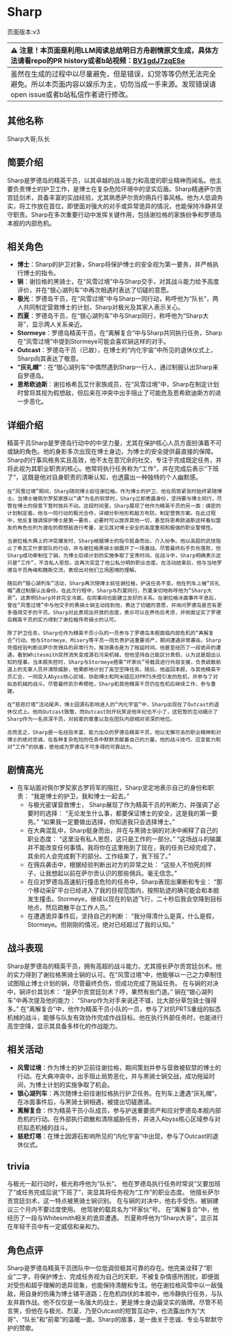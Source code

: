 # Sharp
页面版本:v3
 

| :warning: 注意！本页面是利用LLM阅读总结明日方舟剧情原文生成，具体方法请看repo的PR history或者b站视频：[BV1gdJ7zqESe](https://www.bilibili.com/video/BV1gdJ7zqESe/)         |
|:----------------------------|
| 虽然在生成的过程中以尽量避免，但是错误，幻觉等等仍然无法完全避免。所以本页面内容以娱乐为主，切勿当成一手来源。发现错误请open issue或者b站私信作者进行修改。|



## 其他名称
Sharp大哥;队长
## 简要介绍
Sharp是罗德岛的精英干员，以其卓越的战斗能力和高度的职业精神而闻名。他主要负责博士的护卫工作，是博士在复杂危险环境中的坚实后盾。Sharp精通萨尔贡宫廷剑术，具备丰富的实战经验，尤其熟悉萨尔贡的佣兵行事风格。他为人低调务实，将工作放在首位，即使面对强大的对手或异常诡异的情况，也能保持冷静并坚守职责。Sharp在多次重要行动中发挥关键作用，包括谢拉格的家族纷争和罗德岛本舰的内部危机。
## 相关角色
-   **博士**：Sharp的护卫对象，Sharp将保护博士的安全视为第一要务，并严格执行博士的指令。
-   **锏**：谢拉格的黑骑士，在“风雪过境”中与Sharp交手，对其战斗能力给予高度评价，并在“银心湖列车”中再次相遇时表达了切磋的意愿。
-   **极光**：罗德岛干员，在“风雪过境”中与Sharp一同行动，称呼他为“队长”，两人共同制定营救博士的计划，Sharp对极光及其家人表示关心。
-   **烈夏**：罗德岛干员，在“银心湖列车”中与Sharp同行，称呼他为“Sharp大哥”，显示两人关系亲近。
-   **Stormeye**：罗德岛精英干员，在“离解复合”中与Sharp共同执行任务，Sharp在“风雪过境”中提到Stormeye可能会喜欢锏这样的对手。
-   **Outcast**：罗德岛干员（已故），在博士的“内化宇宙”中所见的退休仪式上，Sharp向其表达了敬意。
-   **“灰礼帽”**：在“银心湖列车”中偶然遇到Sharp一行人，通过制服认出Sharp来自罗德岛。
-   **恩希欧迪斯**：谢拉格希瓦艾什家族成员，在“风雪过境”中，Sharp在制定计划时曾将其视为假想敌，但后来在冲突中出手阻止了可能危及恩希欧迪斯方的进一步恶化。
## 详细介绍
精英干员Sharp是罗德岛行动中的中坚力量，尤其在保护核心人员方面扮演着不可或缺的角色。他的身影多次出现在博士身边，为博士的安全提供最直接的保障。Sharp的行事风格务实且高效，他不太在意冗余的社交，专注于完成既定任务，并将此视为其职业职责的核心。他常将执行任务称为“工作”，并在完成后表示“下班了”，这既是他对自身职责的清晰认知，也透露出一种独特的个人幽默感。

    在“风雪过境”期间，Sharp随同博士前往谢拉格。作为博士的护卫，他在局势紧张时始终紧随博士。当博士被佩尔罗契家族以“请”为名的软禁时，Sharp立即表露身份，坚持要与博士同行，尽管在博士的授意下暂时按兵不动。这段时间里，Sharp展现了他作为精英干员的另一面：缜密的计划制定者。他与一同行动的极光合作，详细分析地形和敌方布防，制定营救方案。在此过程中，他反复强调保护博士是第一要务，必要时可以放弃其他一切，甚至将恩希欧迪斯这样看似盟友的角色也列为潜在的假想敌进行考量，足见其对博士安全的高度重视和极强的职业警惕性。

    当谢拉格大典上的冲突爆发时，Sharp根据博士的指令挺身而出，介入纷争。他以高超的武技阻止了希瓦艾什家部队的行动，并与谢拉格黑骑士锏展开了一场激战。尽管最终右手负伤落败，但Sharp成功牵制住了锏，为博士后续计划的实施争取了宝贵时间。在战斗中，Sharp明确表示这只是“工作”，不含私人恩怨，这再次突显了他公私分明的职业态度。在活动结束后，他与当地罗德岛干员角峰和魏斯交流，表现出对他们立场困境的理解。

    随后的“银心湖列车”活动，Sharp再次随博士前往谢拉格，护送任务不变。他在列车上被“灰礼帽”通过制服认出身份。在此次行程中，Sharp与烈夏同行，烈夏亲切地称呼他为“Sharp大哥”。这表明Sharp并非完全冷面，在同事间也能建立友好的关系。在谢拉格冰面事件平息后，曾在“风雪过境”中与他交手的黑骑士锏主动找到他，表达了切磋的意愿，并询问罗德岛是否有更多值得交手的干员。Sharp对此表现出开放的态度，表示可以在养伤后考虑，并侧面证实了罗德岛精英干员的实力得到了谢拉格传奇骑士的认可。

    除了护卫任务，Sharp也作为精英干员小队的一员参与了罗德岛本舰面临内部危机的“离解复合”行动。他与Stormeye、Misery等干员一同负责护送重要资产，期间遭遇异常袭击。Sharp凭借经验判断出萨尔贡佣兵的异常行为，推测袭击是为了拖延时间。他甚至经历了一段诡异的遭遇，看到Whitesmith突然消失变成源石污染机械，但他坚持自己能区分真假，认为这是超出认知的怪事。当本舰失控时，Sharp与Stormeye搭乘“坏家伙”号载具进行外部支援，负责疏散航道上的无辜人员并清除威胁，他果断地计划了高空空降任务。随后，他返回本舰，与其他精英干员汇合，一同突入Abyss核心区域，协助博士和阿米娅应对PRTS失控引发的危机，并参与了对拟态机械的战斗。尽管最终凯尔希牺牲，Sharp和其他精英干员仍在危机后继续工作，参与重建。

    在“慈悲灯塔”活动尾声，博士因源石影响进入的“内化宇宙”中，Sharp出现在了Outcast的退休仪式上。他向Outcast致敬，而Outcast则开玩笑说他年纪也不小了，这短暂的互动揭示了Sharp作为一名资深干员，对前辈的尊重以及在团队内部相对资深的地位。

    总而言之，Sharp是一名经验丰富、能力出众的罗德岛精英干员，他以无懈可击的职业精神和对博士的绝对忠诚，在各种复杂危险的任务中默默贡献着自己的力量。他的战斗技巧、应变能力和对“工作”的执着，使他成为罗德岛不可多得的可靠战力。
## 剧情高光
*   在车站面对佩尔罗契家古罗将军的阻拦，Sharp坚定地表示自己的身份和职责：
        “我是博士的护卫，我和博士一起去。”
    *   与极光密谋营救博士， Sharp展现了作为精英干员的判断力，并强调了必要时的选择：
        “无论发生什么事，都要保证博士的安全，这是我的第一要务。”
        “如果我一定要做出选择，你知道我只会选择博士。”
    *   在大典混乱中，Sharp挺身而出，并在与黑骑士锏的对决中阐释了自己的职业态度：
        “这里没有私人恩怨，这只是工作的一部分。”
        “这场战斗的输赢并不能改变任何事情。我将你在这里拖到了现在，我的任务已经完成了，其余的人会完成剩下的部分。工作结束了，我下班了。”
    *   在佣兵袭击中，根据经验判断出对方的异常之处：
        “这些人不怕死的样子，让我想起以前在萨尔贡认识的那些佣兵。毫无信念。”
    *   在应对罗德岛高速航行撞击危险的任务中，Sharp表现出果断和专业：
        “那个移动采矿平台已经进入了我的目视范围内，按照轨迹的确可能会和本舰发生撞击。Stormeye，继续以现在的轨迹飞行，二十秒后我会空降到目标地点，然后疏散平台工作人员。”
    *   在遭遇诡异事件后，坚持自己的判断：
        “我分得清什么是真，什么是假，Stormeye。但刚刚的情况，绝对已经超过了我的认知。”
## 战斗表现
Sharp是罗德岛的精英干员，拥有高超的战斗能力，尤其擅长萨尔贡宫廷剑术。他的实力得到了谢拉格黑骑士锏的认可。在“风雪过境”中，他能够以一己之力牵制住试图阻止博士计划的锏，尽管最终负伤，但成功完成了拖延任务。
    在与锏的对决中，锏评价其剑术：
    “是萨尔贡宫廷剑术？哼，果然有些门道。”
    锏在“银心湖列车”中再次提及他的能力：
    “Sharp作为对手来说还不错，比大部分草包骑士强得多。”
    在“离解复合”中，他作为精英干员小队的一员，参与了对抗PRTS重组的拟态机械的战斗，能够与队友有效协作完成作战目标。他在执行外部任务时，也能进行高空空降，显示其具备多样化的作战能力。
## 相关活动
-   **风雪过境**：作为博士的护卫前往谢拉格，期间策划并参与营救被软禁的博士的行动。在大典冲突中，出手阻止局势恶化，并与黑骑士锏交战，成功拖延时间，为博士计划的实施争取了机会。
-   **银心湖列车**：再次随博士前往谢拉格执行护卫任务。在列车上遭遇“灰礼帽”。在冰面事件后，与黑骑士锏相遇，被提出切磋邀请。
-   **离解复合**：作为精英干员小队成员，参与护送重要资产和应对罗德岛本舰内部危机的行动。在外部执行疏散和清除威胁任务，并进入Abyss核心区域参与对抗拟态机械的战斗。
-   **慈悲灯塔**：在博士因源石影响所见的“内化宇宙”中出现，参与了Outcast的退休仪式。
## trivia
与极光一起行动时，极光称呼他为“队长”。
    他在罗德岛执行任务时常说“又要加班了”或任务完成后说“下班了”，突显其将任务视为“工作”的职业态度。
    他擅长萨尔贡宫廷剑术，这一特点被黑骑士锏识别。
    在与锏的对决中，他右手受伤，被锏建议三个月内不要过度使用。
    他驾驶的载具名为“坏家伙”号。
    在“离解复合”中，他经历了一段与Whitesmith相关的诡异遭遇。
    烈夏称呼他为“Sharp大哥”，显示其在年轻干员中有一定威信和亲和力。
## 角色点评
Sharp是罗德岛精英干员团队中一位低调但极其可靠的存在。他完美诠释了“职业”二字，将保护博士、完成任务视为自己的天职，不被复杂情感所困扰，即便面对受伤和超乎理解的诡异现象，也能保持清醒和专注。他在谢拉格风雪中以一敌强敌，用自身的伤痛为博士铺平道路；在危机四伏的本舰中，他冷静执行任务，与队友并肩作战。他不仅仅是一名强大的战士，更是博士身边最坚实的盾牌。尽管不苟言笑，但他在与极光、烈夏、乃至Outcast的短暂互动中，也流露出作为“大哥”、“队长”和“前辈”的温暖一面。Sharp的故事，是一曲关于忠诚、专业与默默守护的赞歌。